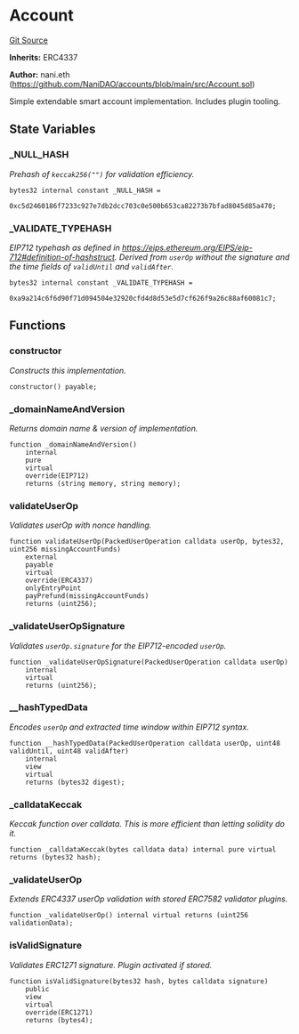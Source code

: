 # Account
[Git Source](https://github.com/NaniDAO/accounts/blob/75d1333d55164dd03c33e761edcbb17011bc0678/src/Account.sol)

**Inherits:**
ERC4337

**Author:**
nani.eth (https://github.com/NaniDAO/accounts/blob/main/src/Account.sol)

Simple extendable smart account implementation. Includes plugin tooling.


## State Variables
### _NULL_HASH
*Prehash of `keccak256("")` for validation efficiency.*


```solidity
bytes32 internal constant _NULL_HASH =
    0xc5d2460186f7233c927e7db2dcc703c0e500b653ca82273b7bfad8045d85a470;
```


### _VALIDATE_TYPEHASH
*EIP712 typehash as defined in https://eips.ethereum.org/EIPS/eip-712#definition-of-hashstruct.
Derived from `userOp` without the signature and the time fields of `validUntil` and `validAfter`.*


```solidity
bytes32 internal constant _VALIDATE_TYPEHASH =
    0xa9a214c6f6d90f71d094504e32920cfd4d8d53e5d7cf626f9a26c88af60081c7;
```


## Functions
### constructor

*Constructs
this implementation.*


```solidity
constructor() payable;
```

### _domainNameAndVersion

*Returns domain name
& version of implementation.*


```solidity
function _domainNameAndVersion()
    internal
    pure
    virtual
    override(EIP712)
    returns (string memory, string memory);
```

### validateUserOp

*Validates userOp
with nonce handling.*


```solidity
function validateUserOp(PackedUserOperation calldata userOp, bytes32, uint256 missingAccountFunds)
    external
    payable
    virtual
    override(ERC4337)
    onlyEntryPoint
    payPrefund(missingAccountFunds)
    returns (uint256);
```

### _validateUserOpSignature

*Validates `userOp.signature` for the EIP712-encoded `userOp`.*


```solidity
function _validateUserOpSignature(PackedUserOperation calldata userOp)
    internal
    virtual
    returns (uint256);
```

### __hashTypedData

*Encodes `userOp` and extracted time window within EIP712 syntax.*


```solidity
function __hashTypedData(PackedUserOperation calldata userOp, uint48 validUntil, uint48 validAfter)
    internal
    view
    virtual
    returns (bytes32 digest);
```

### _calldataKeccak

*Keccak function over calldata. This is more efficient than letting solidity do it.*


```solidity
function _calldataKeccak(bytes calldata data) internal pure virtual returns (bytes32 hash);
```

### _validateUserOp

*Extends ERC4337 userOp validation with stored ERC7582 validator plugins.*


```solidity
function _validateUserOp() internal virtual returns (uint256 validationData);
```

### isValidSignature

*Validates ERC1271 signature. Plugin activated if stored.*


```solidity
function isValidSignature(bytes32 hash, bytes calldata signature)
    public
    view
    virtual
    override(ERC1271)
    returns (bytes4);
```

